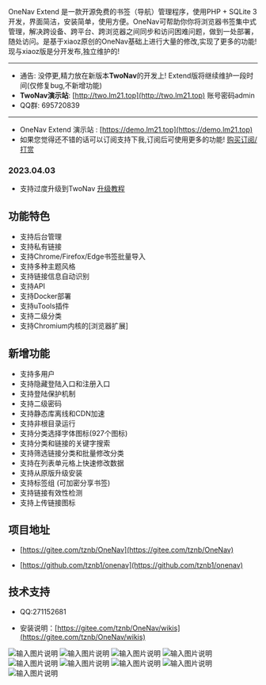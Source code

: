 OneNav Extend  是一款开源免费的书签（导航）管理程序，使用PHP + SQLite 3开发，界面简洁，安装简单，使用方便。OneNav可帮助你你将浏览器书签集中式管理，解决跨设备、跨平台、跨浏览器之间同步和访问困难问题，做到一处部署，随处访问。是基于xiaoz原创的OneNav基础上进行大量的修改,实现了更多的功能!现与xiaoz版是分开发布,独立维护的!

***
- 通告: 没停更,精力放在新版本**TwoNav**的开发上! Extend版将继续维护一段时间(仅修复bug,不新增功能)
- **TwoNav演示站**: [http://two.lm21.top](http://two.lm21.top) 账号密码admin
- QQ群: 695720839 

***

- OneNav Extend 演示站 : [https://demo.lm21.top](https://demo.lm21.top) 
- 如果您觉得还不错的话可以订阅支持下我,订阅后可使用更多的功能! [购买订阅/打赏](https://gitee.com/tznb/OneNav/wikis/%E8%AE%A2%E9%98%85%E6%9C%8D%E5%8A%A1%E6%8C%87%E5%BC%95)  

### 2023.04.03
- 支持过度升级到TwoNav [升级教程](https://gitee.com/tznb/OneNav/wikis/pages?sort_id=7955135&doc_id=2439895) 



## 功能特色

* 支持后台管理
* 支持私有链接
* 支持Chrome/Firefox/Edge书签批量导入
* 支持多种主题风格
* 支持链接信息自动识别
* 支持API
* 支持Docker部署
* 支持uTools插件
* 支持二级分类
* 支持Chromium内核的[浏览器扩展]

## 新增功能
- 支持多用户
- 支持隐藏登陆入口和注册入口
- 支持登陆保护机制
- 支持二级密码
- 支持静态库离线和CDN加速
- 支持非根目录运行
- 支持分类选择字体图标(927个图标)
- 支持分类和链接的关键字搜索
- 支持筛选链接分类和批量修改分类
- 支持在列表单元格上快速修改数据
- 支持从原版升级安装
- 支持标签组 (可加密分享书签)
- 支持链接有效性检测
- 支持上传链接图标

## 项目地址

- [https://gitee.com/tznb/OneNav](https://gitee.com/tznb/OneNav)

- [https://github.com/tznb1/onenav](https://github.com/tznb1/onenav)

## 技术支持

- QQ:271152681

- 安装说明：[https://gitee.com/tznb/OneNav/wikis](https://gitee.com/tznb/OneNav/wikis)

![输入图片说明](https://gitee.com/tznb/OneNav/raw/data/picture/1617787025352-bb6e63df-e843-49d4-84e1-680c604f10dc.png)
![输入图片说明](https://gitee.com/tznb/OneNav/raw/data/picture/42ed3ef2c4a50f6d.png)
![输入图片说明](https://gitee.com/tznb/OneNav/raw/data/picture/cba9f1946776a8f0.png)
![输入图片说明](https://gitee.com/tznb/OneNav/raw/data/picture/QQ截图20221006162043.png)
![输入图片说明](https://gitee.com/tznb/OneNav/raw/data/picture/QQ截图20221006162050.png)
![输入图片说明](https://gitee.com/tznb/OneNav/raw/data/picture/QQ截图20221006162057.png)
![输入图片说明](https://gitee.com/tznb/OneNav/raw/data/picture/QQ截图20221006162105.png)
![输入图片说明](https://gitee.com/tznb/OneNav/raw/data/picture/QQ截图20221006162127.png)
![输入图片说明](https://gitee.com/tznb/OneNav/raw/data/picture/QQ截图20221006162135.png)
